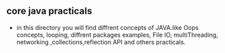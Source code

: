 ## core java practicals
- in this directory you will find diffrent concepts of JAVA.like Oops concepts, looping, diffrent packages examples, File IO, multiThreading, networking ,collections,reflection API and others practicals.
